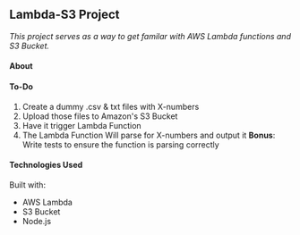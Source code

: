 ## Lambda-S3 Project

*This project serves as a way to get familar with AWS Lambda functions and S3 Bucket.* 

#### About


#### To-Do
1. Create a dummy .csv & txt files with X-numbers
2. Upload those files to Amazon's S3 Bucket
3. Have it trigger Lambda Function
4. The Lambda Function Will parse for X-numbers and output it
__Bonus__: Write tests to ensure the function is parsing correctly

#### Technologies Used
Built with:
* AWS Lambda
* S3 Bucket
* Node.js